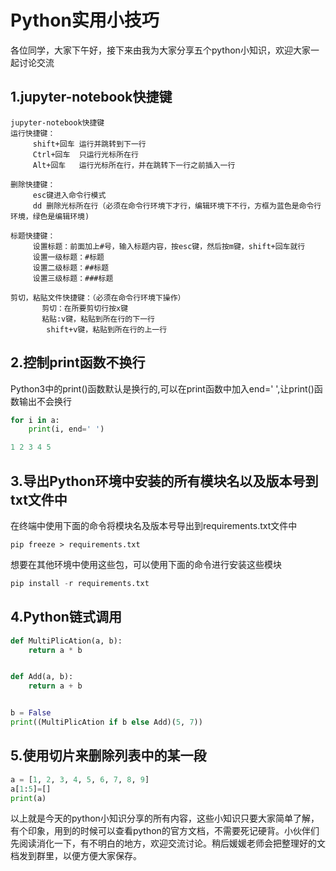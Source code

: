 # Python实用小技巧

各位同学，大家下午好，接下来由我为大家分享五个python小知识，欢迎大家一起讨论交流

## 1.jupyter-notebook快捷键

```
jupyter-notebook快捷键
运行快捷键：
     shift+回车 运行并跳转到下一行
     Ctrl+回车  只运行光标所在行
     Alt+回车   运行光标所在行，并在跳转下一行之前插入一行
	 
删除快捷键：
     esc键进入命令行模式
     dd 删除光标所在行（必须在命令行环境下才行，编辑环境下不行，方框为蓝色是命令行环境，绿色是编辑环境)
	 
标题快捷键：
     设置标题：前面加上#号，输入标题内容，按esc键，然后按m键，shift+回车就行
     设置一级标题：#标题
     设置二级标题：##标题
     设置三级标题：###标题
	 
剪切，粘贴文件快捷键：（必须在命令行环境下操作）
       剪切：在所要剪切行按x键
       粘贴:v键，粘贴到所在行的下一行
	    shift+v键，粘贴到所在行的上一行
```

## 2.控制print函数不换行

Python3中的print()函数默认是换行的,可以在print函数中加入end=' ',让print()函数输出不会换行

```python
for i in a:
    print(i, end=' ')

1 2 3 4 5
```

## 3.导出Python环境中安装的所有模块名以及版本号到txt文件中

在终端中使用下面的命令将模块名及版本号导出到requirements.txt文件中

```pytohn
pip freeze > requirements.txt
```

想要在其他环境中使用这些包，可以使用下面的命令进行安装这些模块

```python
pip install -r requirements.txt  
```

## 4.Python链式调用

```python
def MultiPlicAtion(a, b):
    return a * b


def Add(a, b):
    return a + b


b = False
print((MultiPlicAtion if b else Add)(5, 7))
```

## 5.使用切片来删除列表中的某一段

```python
a = [1, 2, 3, 4, 5, 6, 7, 8, 9]
a[1:5]=[]
print(a)
```

以上就是今天的python小知识分享的所有内容，这些小知识只要大家简单了解，有个印象，用到的时候可以查看python的官方文档，不需要死记硬背。小伙伴们先阅读消化一下，有不明白的地方，欢迎交流讨论。稍后媛媛老师会把整理好的文档发到群里，以便方便大家保存。